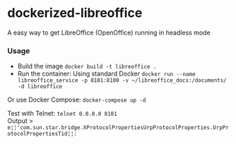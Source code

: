 # dockerized-libreoffice
A easy way to get LibreOffice (OpenOffice) running in headless mode

### Usage
* Build the image `docker build -t libreoffice .`
* Run the container: Using standard Docker `docker run --name libreoffice_service -p 8101:8100 -v ~/libreoffice_docs:/documents/ -d libreoffice`

Or use Docker Compose: `docker-compose up -d`  

Test  with Telnet: `telnet 0.0.0.0 8101`  
Output > `e¦¦'com.sun.star.bridge.XProtocolPropertiesUrpProtocolProperties.UrpProtocolPropertiesTid¦¦:`  
